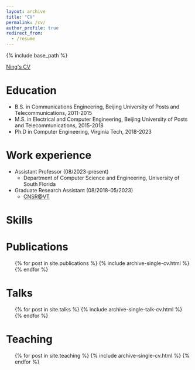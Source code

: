 ```yaml
---
layout: archive
title: "CV"
permalink: /cv/
author_profile: true
redirect_from:
  - /resume
---
```


{% include base_path %}

[Ning's CV](http://ning-wang1.github.io/files/CurriculumVitae_0824.pdf)

Education
======
* B.S. in Communications Engineering, Beijing University of Posts and Telecommunications, 2011-2015
* M.S. in Electrical and Computer Engineering, Beijing University of Posts and Telecommunications, 2015-2018
* Ph.D in Computer Engineering, Virginia Tech, 2018-2023

Work experience
======
* Assistant Professor (08/2023-present)
  * Department of Computer Science and Engineering, University of South Florida
* Graduate Research Assistant (08/2018-05/2023)
  * [CNSR@VT](https://www.cnsr.ictas.vt.edu/)


Skills
======


Publications
======
  <ul>{% for post in site.publications %}
    {% include archive-single-cv.html %}
  {% endfor %}</ul>
  
Talks
======
  <ul>{% for post in site.talks %}
    {% include archive-single-talk-cv.html %}
  {% endfor %}</ul>
  
Teaching
======
  <ul>{% for post in site.teaching %}
    {% include archive-single-cv.html %}
  {% endfor %}</ul>
  
